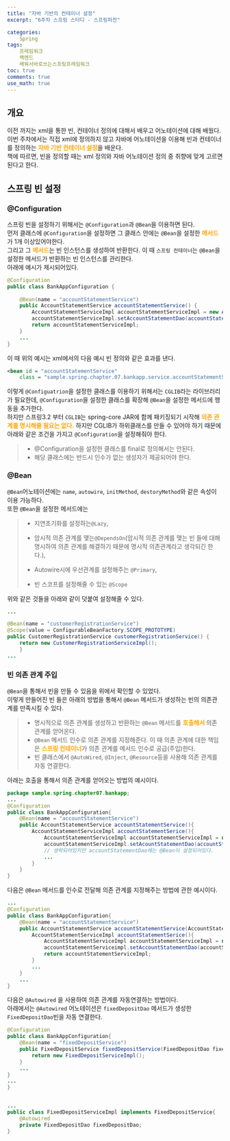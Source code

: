 ```yaml
---
title: "자바 기반의 컨테이너 설정"
excerpt: "6주차 스프링 스터디 - 스프링파전"

categories:
    Spring
tags:
    프레임워크
    백엔드
    배워서바로쓰는스프링프레임워크
toc: true
comments: true
use_math: true
---
```

<style type = 'text/css'>
    .o{
    font-weight: bold;
    color:orange;
    }

</style>

## 개요  
이전 까지는 xml을 통한 빈, 컨테이너 정의에 대해서 배우고 어노테이션에 대해 배웠다. 이번 주차에서는 직접 xml에 정의하지 않고 자바에 어노테이션을 이용해 빈과 컨테이너를 정의하는 <span class = "o">자바 기반 컨테이너 설정</span>을 배운다.  
책에 따르면, 빈을 정의할 때는 xml 정의와 자바 어노테이션 정의 중 취향에 맞게 고르면 된다고 한다.  

## 스프링 빈 설정  
### @Configuration
스프링 빈을 설정하기 위해서는 `@Configuration`과 `@Bean`을 이용하면 된다.  
먼저 클래스에 `@Configuration`을 설정하면 그 클래스 안에는 `@Bean`을 설정한 <span class = "o">메서드</span>가 1개 이상있어야한다.  
그리고 그 <span class ="o">메서드</span>는  빈 인스턴스를 생성하여 반환한다. 이 때 `스프링 컨테이너`는 `@Bean`을 설정한 메서드가 반환하는 빈 인스턴스를 관리한다.  
아래에 예시가 제시되어있다.  

```java  
@Configuration
public class BankAppConfiguration {
    
    @Bean(name = "accountStatementService")
    public AccountStatementService accountStatementService() {
        AccountStatementServiceImpl accountStatementServiceImpl = new AccountStatementServiceImpl();
        accountStatementServiceImpl.setAccountStatementDao(accountStatementDao());
        return accountStatementServiceImpl;
    }
    ...
}
```  
이 때 위의 예시는 xml에서의 다음 예시 빈 정의와 같은 효과를 낸다.  

```xml  
<bean id = "accountStatementService" 
    class = "sample.spring.chapter.07.bankapp.service.accountStatementServiceImpl"/>
```  

이렇게 `@Configuatrion`을 설정한 클래스를 이용하기 위해서는 `CGLIB`라는 라이브러리가 필요한데, `@Configuration`을 설정한 클래스를 확장해 `@Bean`을 설정한 메서드에 행동을 추가한다.  
하지만 스프링3.2 부터 `CGLIB`는 spring-core JAR에 함께 패키징되기 시작해 <span class = "o">의존 관계를 명시해줄 필요는 없다.</span> 하지만 CGLIB가 하위클래스를 만들 수 있어야 하기 때문에 아래와 같은 조건을 가지고 `@Configuration`을 설정해줘야 한다.  

> + @Configuration을 설정한 클래스를 final로 정의해서는 안된다.  
> + 해당 클래스에는 반드시 인수가 없는 생성자가 제공되어야 한다.  

### @Bean  
`@Bean`어노테이션에는 `name`, `autowire`, `initMethod`, `destoryMethod`와 같은 속성이 이용 가능하다.  
또한 `@Bean`을 설정한 메서드에는  

> + 지연초기화를 설정하는`@Lazy`,  
>
> + 암시적 의존 관계를 맺는`@DependsOn`(암시적 의존 관계를 맺는 빈 들에 대해 명시하여 의존 관계를 해결하기 때문에 명시적 의존관계라고 생각되긴 한다.),  
>
> + Autowire시에 우선관계를 설정해주는 `@Primary`,  
>
> + 빈 스코프를 설정해줄 수 있는 `@Scope`  

위와 같은 것들을 아래와 같이 덧붙여 설정해줄 수 있다.  

```java  
... 

@Bean(name = "customerRegistrationService")
@Scope(value = ConfigurableBeanFactory.SCOPE_PROTOTYPE)
public CustomerRegistrationService customerRegistrationService() {
    return new CustomerRegistrationServiceImpl();
	}  
...
```  
### 빈 의존 관계 주입  
`@Bean`을 통해서 빈을 만들 수 있음을 위에서 확인할 수 있었다.  
이렇게 만들어진 빈 들은 아래의 방법을 통해서 `@Bean` 메서드가 생성하는 빈의 의존관계를 만족시킬 수 있다.  
  
> + 명시적으로 의존 관계를 생성하고 반환하는 `@Bean` 메서드를 <span class ="o"> 호출해서 </span> 의존 관계를 얻어온다.  
> + `@Bean` 메서드 인수로 의존 관계를 지정해준다. 이 때 의존 관계에 대한 책임은 <span class = "o">스프링 컨테이너</span>가 의존 관계를 메서드 인수로 공급(주입)한다.  
> + 빈 클래스에서 `@AutoWired`, `@Inject`, `@Resource`등을 사용해 의존 관계를 자동 연결한다.  

아래는 호출을 통해서 의존 관계를 얻어오는 방법의 예시이다.  
```java  
package sample.spring.chapter07.bankapp;
...
@Configuration
public class BankAppConfiguration{
    @Bean(name = "accountStatementService")
    public AccountStatementService accountStatementService(){
        AccountStatementServiceImpl accountStatementSerice(){
            AccountStatementServiceImpl accountStatementServiceImpl = new  AccountStatementServiceImpl();
            accountStatementServiceImpl.setAcountStatementDao(accountStatementDao()); // accountStatementDao()를 호출해 빈 의존 관계를 얻어온다.
            // 생략되어있지만 accountStatementDao에는 @Bean이 설정되어있다.
            ...
        }
    }
}
```  
다음은 `@Bean` 메서드를 인수로 전달해 의존 관계를 지정해주는 방법에 관한 예시이다.  
```java  
...
@Configuration
public class BankAppConfiguration{
    @Bean(name = "accountStatementService")
    public AccountStatementService accountStatementService(AccountStatementDao accountStatementDao){//인수로서 accountStatementDao를 전달함으로써 의존관계를 설정한다.
        AccountStatementServiceImpl accountStatementSerice(){
            AccountStatementServiceImpl accountStatementServiceImpl = new  AccountStatementServiceImpl();
            accountStatementServiceimpl.setAccountStatementDao(accountStatementDao);
            return accountStatementServiceImpl;
        }
        ...
    }
    ...
}  
```

다음은 `@Autowired` 을 사용하여 의존 관계를 자동연결하는 방법이다.  
아래에서는 `@Autowired` 어노테이션은 `fixedDepositDao` 메서드가 생성한 `FixedDepositDao`빈을 자동 연결한다.
```java  
@Configuration
public class BankAppConfiguration{
    @Bean(name = "fixedDepositService")
    public FixedDepositService fixedDepositService(FixedDepositDao fixedDepositDao){
        return new FixedDepositServiceImpl();
    }
    ...
}
...
}  


...
public class FixedDepositServiceImpl implements FixedDepositService{
    @Autowired
    private FixedDepositDao fixedDepositDao;
}
```  